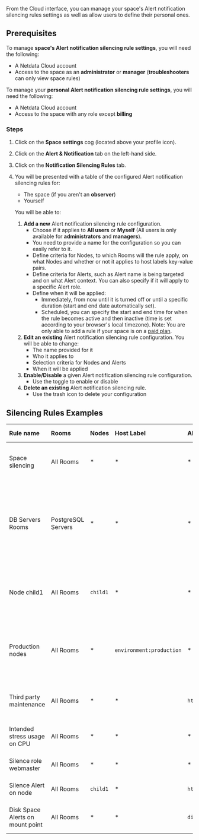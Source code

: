 

From the Cloud interface, you can manage your space's Alert notification silencing rules settings as well as allow users to define their personal ones.

## Prerequisites

To manage **space's Alert notification silencing rule settings**, you will need the following:

- A Netdata Cloud account
- Access to the space as an **administrator** or **manager** (**troubleshooters** can only view space rules)

To manage your **personal Alert notification silencing rule settings**, you will need the following:

- A Netdata Cloud account
- Access to the space with any role except **billing**

### Steps

1. Click on the **Space settings** cog (located above your profile icon).
2. Click on the **Alert & Notification** tab on the left-hand side.
3. Click on the **Notification Silencing Rules** tab.
4. You will be presented with a table of the configured Alert notification silencing rules for:

   - The space (if you aren't an **observer**)
   - Yourself

   You will be able to:

   1. **Add a new** Alert notification silencing rule configuration.
      - Choose if it applies to **All users** or **Myself** (All users is only available for **administrators** and **managers**).
      - You need to provide a name for the configuration so you can easily refer to it.
      - Define criteria for Nodes, to which Rooms will the rule apply, on what Nodes and whether or not it applies to host labels key-value pairs.
      - Define criteria for Alerts, such as Alert name is being targeted and on what Alert context. You can also specify if it will apply to a specific Alert role.
      - Define when it will be applied:
        - Immediately, from now until it is turned off or until a specific duration (start and end date automatically set).
        - Scheduled, you can specify the start and end time for when the rule becomes active and then inactive (time is set according to your browser's local timezone).
      Note: You are only able to add a rule if your space is on a [paid plan](/docs/agent/netdata-cloud/view-plan-and-billing).
   2. **Edit an existing** Alert notification silencing rule configuration. You will be able to change:
      - The name provided for it
      - Who it applies to
      - Selection criteria for Nodes and Alerts
      - When it will be applied
   3. **Enable/Disable** a given Alert notification silencing rule configuration.
      - Use the toggle to enable or disable
   4. **Delete an existing** Alert notification silencing rule.
      - Use the trash icon to delete your configuration

## Silencing Rules Examples

| Rule name                        | Rooms          | Nodes    | Host Label               | Alert name                                       | Alert context | Alert instance           | Alert role  | Description                                                                                                                                                                                                               |
|:---------------------------------|:-------------------|:---------|:-------------------------|:-------------------------------------------------|:--------------|:-------------------------|:------------|:--------------------------------------------------------------------------------------------------------------------------------------------------------------------------------------------------------------------------|
| Space silencing                  | All Rooms          | *        | *                        | *                                                | *             | *                        | *           | This rule silences the entire space, targets all nodes, and for all users. E.g. infrastructure-wide maintenance window.                                                                                                   |
| DB Servers Rooms                 | PostgreSQL Servers | *        | *                        | *                                                | *             | *                        | *           | This rule silences the nodes in the Room named PostgreSQL Servers, for example, it doesn't silence the `All Nodes` Room. E.g. My team with membership to this Room doesn't want to receive notifications for these nodes. |
| Node child1                      | All Rooms          | `child1` | *                        | *                                                | *             | *                        | *           | This rule silences all Alert state transitions for node `child1` in all Rooms and for all users. E.g. node could be going under maintenance.                                                                              |
| Production nodes                 | All Rooms          | *        | `environment:production` | *                                                | *             | *                        | *           | This rule silences all Alert state transitions for nodes with the host label key-value pair `environment:production`. E.g. Maintenance window on nodes with specific host labels.                                         |
| Third party maintenance          | All Rooms          | *        | *                        | `httpcheck_posthog_netdata_cloud.request_status` | *             | *                        | *           | This rule silences this specific Alert since the third-party partner will be undergoing maintenance.                                                                                                                      |
| Intended stress usage on CPU     | All Rooms          | *        | *                        | *                                                | `system.cpu`  | *                        | *           | This rule silences specific Alerts across all nodes and their CPU cores.                                                                                                                                                  |
| Silence role webmaster           | All Rooms          | *        | *                        | *                                                | *             | *                        | `webmaster` | This rule silences all Alerts configured with the role `webmaster`.                                                                                                                                                       |
| Silence Alert on node            | All Rooms          | `child1` | *                        | `httpcheck_posthog_netdata_cloud.request_status` | *             | *                        | *           | This rule silences the specific Alert on the `child1` node.                                                                                                                                                               |
| Disk Space Alerts on mount point | All Rooms          | *        | *                        | `disk_space_usage`                               | `disk.space`  | `disk_space_opt_baddisk` | *           | This rule silences the specific Alert instance on all nodes `/opt/baddisk`.                                                                                                                                               |
